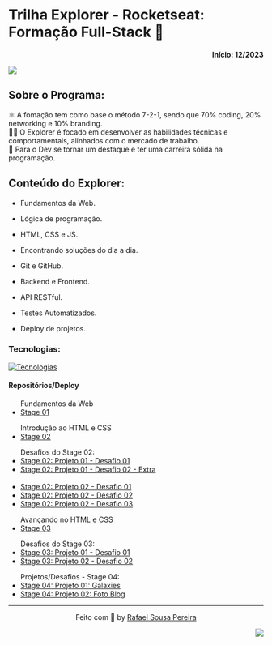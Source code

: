 <div>
  <h1>Trilha Explorer - Rocketseat: Formação Full-Stack 🚀</h1>
  <p align="right"><b>Início: 12/2023</b></p>
  <p><img src="https://img.shields.io/badge/License-MIT-yellow.svg"></p>

  
  <h2>Sobre o Programa:</h2>
  <p>
    ⚛️ A fomação tem como base o método 7-2-1, sendo que 70% coding, 20% networking e 10% branding. <br />
    👨‍💻 O Explorer é focado em desenvolver as habilidades técnicas e comportamentais, alinhados com o mercado de trabalho. <br /> 
    🥇 Para o Dev se tornar um destaque e ter uma carreira sólida na programação.
  </p>
  
  <h2>Conteúdo do Explorer:</h2>
  <ul>
    <li>
      <p>Fundamentos da Web.</p>
    </li>
    <li>
      <p>Lógica de programação.</p>
    </li>
    <li>
      <p>HTML, CSS e JS.</p>
    </li>
    <li>
      <p>Encontrando soluções do dia a dia.</p>
    </li>
    <li>
      <p>Git e GitHub.</p>
    </li>
    <li>
      <p>Backend e Frontend.</p>
    </li>
    <li>
      <p>API RESTful.</p>
    </li>
    <li>
      <p>Testes Automatizados.</p>
    </li>
    <li>
      Deploy de projetos.
    </li>
  </ul>
  
  <h3>Tecnologias:</h3>
  
  [![Tecnologias](https://skills.thijs.gg/icons?i=html,css,js,figma,react,nodejs,styledcomponents,sqlite,git,github,jest,heroku,netlify)](https://skills.thijs.gg)
  
  <h4>Repositórios/Deploy</h4>
  <ul>
    <span>Fundamentos da Web</span>
    <li>
      <a href="#">Stage 01</a>
    </li>
  </ul>
  
  <ul>
    <span>Introdução ao HTML e CSS</span>
    <li>
      <a href="https://github.com/rafaelsousapereira/rocketseat-explorer/tree/main/Stage-02">Stage 02</a>
    </li>
  </ul>
  <ul>
    <span>Desafios do Stage 02:</span>
    <li>
      <a href="https://github.com/rafaelsousapereira/rocketseat-explorer/tree/main/Stage-02/Projeto-01/Desafio-01">Stage 02: Projeto 01 - Desafio 01</a>
    </li>
    <li>
      <a href="https://github.com/rafaelsousapereira/rocketseat-explorer/tree/main/Stage-02/Projeto-01/Desafio-02-Extra">Stage 02: Projeto 01 - Desafio 02 - Extra</a>
    </li>
    <br />
    <li>
      <a href="https://github.com/rafaelsousapereira/rocketseat-explorer/tree/main/Stage-02/Projeto-02/Desafio-01" target="_blank">Stage 02: Projeto 02 - Desafio 01</a>
    </li>
    <li>
      <a href="https://github.com/rafaelsousapereira/rocketseat-explorer/tree/main/Stage-02/Projeto-02/Desafio-02" target="_blank">Stage 02: Projeto 02 - Desafio 02</a>
    </li>
    <li>
      <a href="https://github.com/rafaelsousapereira/rocketseat-explorer/tree/main/Stage-02/Projeto-02/Desafio-03" target="_blank">Stage 02: Projeto 02 - Desafio 03</a>
    </li>
  </ul>
  
  <ul>
    <span>Avançando no HTML e CSS</span>
    <li>
      <a href="https://github.com/rafaelsousapereira/rocketseat-explorer/tree/main/Stage-03">Stage 03</a>
    </li>
  </ul>

  <ul>
    <span>Desafios do Stage 03:</span>
    <li>
      <a href="https://github.com/rafaelsousapereira/rocketseat-explorer/tree/main/Stage-03/Desafio-01" target="_blank">Stage 03: Projeto 01 - Desafio 01</a>
    </li>
    <li>
      <a href="https://github.com/rafaelsousapereira/rocketseat-explorer/tree/main/Stage-03/Desafio-02" target="_blank">Stage 03: Projeto 02 - Desafio 02</a>
    </li>
  </ul>

  <ul>
    <span>Projetos/Desafios - Stage 04:</span>
    <li>
      <a 
        href="https://github.com/rafaelsousapereira/rocketseat-explorer/tree/main/Stage-04/Projeto-01/Galaxies"
        target="_blank"
      >
        Stage 04: Projeto 01: Galaxies
      </a>
    </li>

  <li>
    <a 
      href="https://github.com/rafaelsousapereira/rocketseat-explorer/tree/main/Stage-04/Projeto-02/Fotoblog"
      target="_blank"
    >
      Stage 04: Projeto 02: Foto Blog
    </a>
   </li>
    
  </ul>
  
  <hr />
  <footer>
    <p align="center">Feito com 💜 by <a href="https://github.com/rafaelsousapereira">Rafael Sousa Pereira</a></p>
    <p align="right"> <img src="https://img.shields.io/badge/Made%20with-Markdown-1f425f.svg"></p>
  </footer>
</div>
